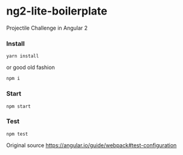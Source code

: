 # ng2-lite-boilerplate

Projectile Challenge in  Angular 2

### Install

```
yarn install
```
or good old fashion
```
npm i
```

### Start
```
npm start
```

### Test

```
npm test
```

Original source
https://angular.io/guide/webpack#test-configuration
